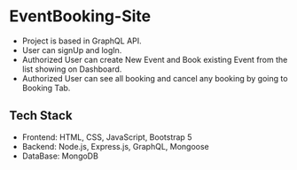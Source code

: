 # EventBooking-Site
- Project is based in GraphQL API.
- User can signUp and logIn.
- Authorized User can create New Event and Book existing Event from the list showing on Dashboard.
- Authorized User can see all booking and cancel any booking by going to Booking Tab.
## Tech Stack
- Frontend: HTML, CSS, JavaScript, Bootstrap 5
- Backend: Node.js, Express.js, GraphQL, Mongoose
- DataBase: MongoDB
